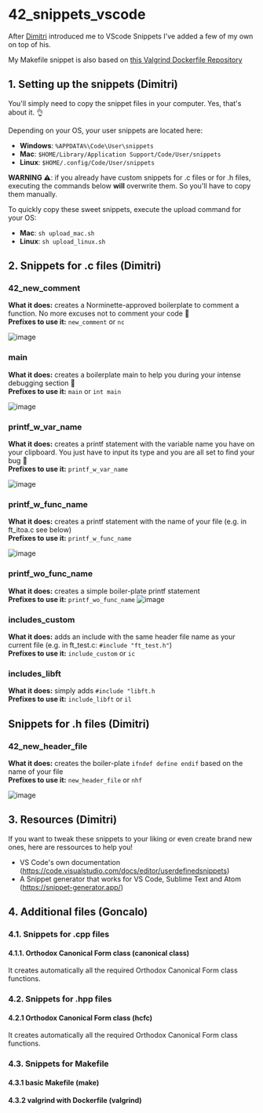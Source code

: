 # 42_snippets_vscode

After [Dimitri](https://github.com/DimitriDaSilva) introduced me to VScode Snippets I've added a few of my own on top of his.

My Makefile snippet is also based on [this Valgrind Dockerfile Repository](https://github.com/brhaka/macos-valgrind)

## 1. Setting up the snippets (Dimitri)

You'll simply need to copy the snippet files in your computer. Yes, that's about it. :ok_hand:

Depending on your OS, your user snippets are located here:
- **Windows**: `%APPDATA%\Code\User\snippets`
- **Mac**: `$HOME/Library/Application Support/Code/User/snippets`
- **Linux**: `$HOME/.config/Code/User/snippets`

**WARNING :warning:**: if you already have custom snippets for .c files or for .h files, executing the commands below **will** overwrite them. So you'll have to copy them manually.

To quickly copy these sweet snippets, execute the upload command for your OS:
- **Mac**: `sh upload_mac.sh`
- **Linux**: `sh upload_linux.sh`

## 2. Snippets for .c files (Dimitri)
 
### 42_new_comment

**What it does:** creates a Norminette-approved boilerplate to comment a function. No more excuses not to comment your code :eyes:<br>
**Prefixes to use it:** `new_comment` or `nc`

![image](https://user-images.githubusercontent.com/66511903/105178528-08398300-5b20-11eb-82ec-6a8d78791aa7.png)
<br>

### main 

**What it does:** creates a boilerplate main to help you during your intense debugging section :bug:<br>
**Prefixes to use it:** `main` or `int main`

![image](https://user-images.githubusercontent.com/66511903/105178068-7762a780-5b1f-11eb-8cc3-4b2132845b6a.png)
<br>

### printf_w_var_name

**What it does:** creates a printf statement with the variable name you have on your clipboard. You just have to input its type and you are all set to find your bug :bug:<br>
**Prefixes to use it:** `printf_w_var_name`

![image](https://user-images.githubusercontent.com/66511903/108497635-acd7ed80-72a3-11eb-9ee3-cbb91a5e9918.png)
<br>

### printf_w_func_name

**What it does:** creates a printf statement with the name of your file (e.g. in ft_itoa.c see below)<br>
**Prefixes to use it:** `printf_w_func_name`

![image](https://user-images.githubusercontent.com/66511903/108498348-a72ed780-72a4-11eb-8b05-b4e8b49deed4.png)
<br>


### printf_wo_func_name

**What it does:** creates a simple boiler-plate printf statement<br>
**Prefixes to use it:** `printf_wo_func_name`
![image](https://user-images.githubusercontent.com/66511903/108498685-23c1b600-72a5-11eb-9ee2-c85c46704a07.png)
<br>

### includes_custom

**What it does:** adds an include with the same header file name as your current file (e.g. in ft_test.c: `#include "ft_test.h"`)<br>
**Prefixes to use it:** `include_custom` or `ic`

### includes_libft

**What it does:** simply adds `#include "libft.h`<br>
**Prefixes to use it:** `include_libft` or `il`

## Snippets for .h files (Dimitri)
 
### 42_new_header_file

**What it does:** creates the boiler-plate `ifndef define endif` based on the name of your file<br>
**Prefixes to use it:** `new_header_file` or `nhf`

![image](https://user-images.githubusercontent.com/66511903/108499317-03dec200-72a6-11eb-9ddc-26e90b8592a4.png)
<br>

## 3. Resources (Dimitri)

If you want to tweak these snippets to your liking or even create brand new ones, here are ressources to help you! 

- VS Code's own documentation (https://code.visualstudio.com/docs/editor/userdefinedsnippets)
- A Snippet generator that works for VS Code, Sublime Text and Atom (https://snippet-generator.app/)

## 4. Additional files (Goncalo)

### 4.1. Snippets for .cpp files

#### 4.1.1. Orthodox Canonical Form class (canonical class)
It creates automatically all the required Orthodox Canonical Form class functions.

### 4.2. Snippets for .hpp files

#### 4.2.1 Orthodox Canonical Form class (hcfc)

It creates automatically all the required Orthodox Canonical Form class functions.

### 4.3. Snippets for Makefile

#### 4.3.1 basic Makefile (make)

#### 4.3.2 valgrind with Dockerfile (valgrind)
